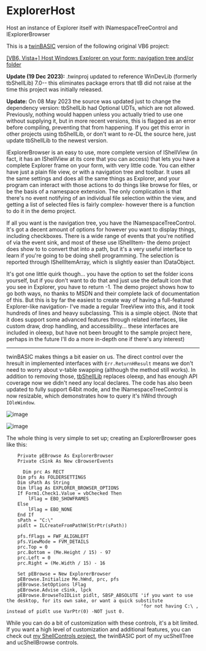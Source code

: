 # ExplorerHost
Host an instance of Explorer itself with INamespaceTreeControl and IExplorerBrowser

This is a [twinBASIC](https://github.com/twinbasic/twinbasic) version of the following original VB6 project:

[[VB6, Vista+] Host Windows Explorer on your form: navigation tree and/or folder](https://www.vbforums.com/showthread.php?798633-VB6-Vista-Host-Windows-Explorer-on-your-form-navigation-tree-and-or-folder)

**Update (19 Dec 2023):** .twinproj updated to reference WinDevLib (formerly tbShellLib) 7.0-- this eliminates package errors that tB did not raise at the time this project was initially released.

**Update:** On 08 May 2023 the source was updated just to change the dependency version: tbShellLib had Optional UDTs, which are not allowed. Previously, nothing would happen unless you actually tried to use one without supplying it, but in more recent versions, this is flagged as an error before compiling, preventing that from happening. If you get this error in other projects using tbShellLib, or don't want to re-DL the source here, just update tbShellLib to the newest version. 

IExplorerBrowser is an easy to use, more complete version of IShellView (in fact, it has an IShellView at its core that you can access) that lets you have a complete Explorer frame on your form, with very little code. You can either have just a plain file view, or with a navigation tree and toolbar. It uses all the same settings and does all the same things as Explorer, and your program can interact with those actions to do things like browse for files, or be the basis of a namespace extension.
The only complication is that there's no event notifying of an individual file selection within the view, and getting a list of selected files is fairly complex- however there is a function to do it in the demo project.

If all you want is the navigation tree, you have the INamespaceTreeControl. It's got a decent amount of options for however you want to display things, including checkboxes. There is a wide range of events that you're notified of via the event sink, and most of these use IShellItem- the demo project does show to to convert that into a path, but it's a very useful interface to learn if you're going to be doing shell programming. The selection is reported through IShellItemArray, which is slightly easier than IDataObject.

It's got one little quirk though... you have the option to set the folder icons yourself, but if you don't want to do that and just use the default icon that you see in Explorer, you have to return -1. The demo project shows how to go both ways, no thanks to MSDN and their complete lack of documentation of this.
But this is by far the easiest to create way of having a full-featured Explorer-like navigation- I've made a regular TreeView into this, and it took hundreds of lines and heavy subclassing. This is a simple object. (Note that it does support some advanced features through related interfaces, like custom draw, drop handling, and accessibility... these interfaces are included in oleexp, but have not been brought to the sample project here, perhaps in the future I'll do a more in-depth one if there's any interest)

---

twinBASIC makes things a bit easier on us. The direct control over the hresult in implemented interfaces with `Err.ReturnHResult` means we don't need to worry about v-table swapping (although the method still works). In addition to removing those, [tbShellLib](https://github.com/fafalone/tbShellLib) replaces oleexp, and has enough API coverage now we didn't need any local declares. The code has also been updated to fully support 64bit mode, and the INamespaceTreeControl is now resizable, which demonstrates how to query it's hWnd through `IOleWindow`. 

![image](https://user-images.githubusercontent.com/7834493/226088561-45767132-0abd-4763-a632-b2f7cb9c1d19.png)

![image](https://user-images.githubusercontent.com/7834493/226088596-fafda860-6834-4f30-b718-2d4f7ac413fc.png)

The whole thing is very simple to set up; creating an ExplorerBrowser goes like this:

```vb6
    Private pEBrowse As ExplorerBrowser
    Private cSink As New cBrowserEvents
    
      Dim prc As RECT
    Dim pfs As FOLDERSETTINGS
    Dim sPath As String
    Dim lFlag As EXPLORER_BROWSER_OPTIONS
    If Form1.Check1.Value = vbChecked Then
        lFlag = EBO_SHOWFRAMES
    Else
        lFlag = EBO_NONE
    End If
    sPath = "C:\"
    pidlt = ILCreateFromPathW(StrPtr(sPath))
    
    pfs.fFlags = FWF_ALIGNLEFT
    pfs.ViewMode = FVM_DETAILS
    prc.Top = 0
    prc.Bottom = (Me.Height / 15) - 97
    prc.Left = 0
    prc.Right = (Me.Width / 15) - 16
    
    Set pEBrowse = New ExplorerBrowser
    pEBrowse.Initialize Me.hWnd, prc, pfs
    pEBrowse.SetOptions lFlag
    pEBrowse.Advise cSink, lpck
    pEBrowse.BrowseToIDList pidlt, SBSP_ABSOLUTE 'if you want to use the desktop, for its own sake, or want a quick substitute
                                                 'for not having C:\ , instead of pidlt use VarPtr(0) -NOT just 0.
```


While you can do a bit of customization with these controls, it's a bit limited. If you want a high level of customization and additional features, you can check out [my ShellControls project](https://github.com/fafalone/ShellControls), the twinBASIC port of my ucShellTree and ucShellBrowse controls.
    
